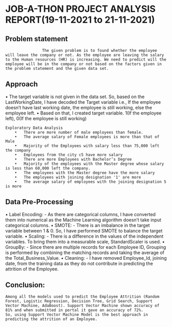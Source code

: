 # JOB-A-THON PROJECT ANALYSIS REPORT(19-11-2021 to 21-11-2021)

## Problem statement
				    The given problem is to found whether the employee will leave the company or not. As the employee are leaving the salary to the Human resources (HR) is increasing. We need to predict will the employee will be in the company or not based on the factors given in the problem statement and the given data set.
				    
## Approach
•	The target variable is not given in the data set. So, based on the LastWorkingDate, I have decoded the Target variable 
i.e., If the employee doesn’t have last working date, the employee is still working, else the employee left. 
•	Based on that, I created target variable. 1(If the employee left), 0(If the employee is still working)

	Exploratory Data Analysis
		•	There are more number of male employees than female.
		•	The average salary of Female employees is more than that of Male
		•	Majority of the Employees with salary less than 75,000 left the company
		•	Employees from the city c5 have more salary
		•	There are more Employees with Bachelor’s Degree
		•	Majority of the employees with the Master degree whose salary is less than 60,000 left the company.
		•	The employees with the Master degree have the more salary
		•	The employees with joining designation '1' are more
		•	The average salary of employees with the joining designation 5 is more




## Data Pre-Processing
•	Label Encoding: - As there are categorical columns, I have converted them into numerical as the Machine Learning algorithm doesn’t take input categorical columns.
•	SMOTE: - There is an imbalance in the target variable between 1 & 0. So, I have performed SMOTE to balance the target variable.
•	Scaling: - There is a difference in the values of the independent variables. To bring them into a measurable scale, StandardScaler is used.
•	GroupBy: - Since there are multiple records for each Employee ID, Grouping is performed by combining the matching records and taking the average of the Total_Business_Value.
•	Cleaning: - I have removed Employee_Id, joining date, from the training data as they do not contribute in predicting the attrition of the Employee.

## Conclusion:
	Among all the models used to predict the Employee Attrition (Random Forest, Logistic Regression, Decision Tree, Grid Search, Support Vector Machine, AdaBoost). Support Vector Machine shown accuracy of 81% and when submitted in portal it gave an accuracy of 72%. 
	So, using Support Vector Machine Model is the best approach in predicting the attrition of an Employee.
